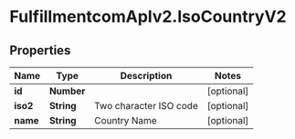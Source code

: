 # FulfillmentcomApIv2.IsoCountryV2

## Properties
Name | Type | Description | Notes
------------ | ------------- | ------------- | -------------
**id** | **Number** |  | [optional] 
**iso2** | **String** | Two character ISO code | [optional] 
**name** | **String** | Country Name | [optional] 
